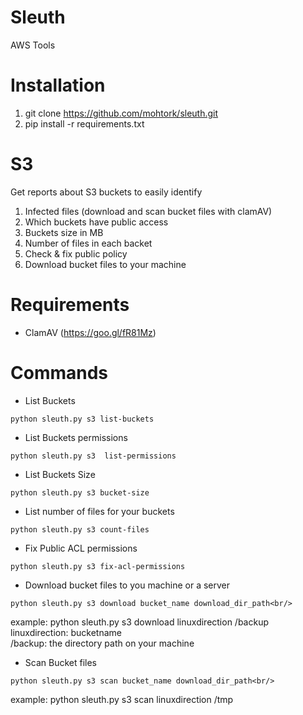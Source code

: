 # Sleuth
AWS Tools 

# Installation
1. git clone https://github.com/mohtork/sleuth.git
2. pip install -r requirements.txt

# S3
Get reports about S3 buckets to easily identify 
1. Infected files (download and scan bucket files with clamAV)
2. Which buckets have public access 
3. Buckets size in MB
4. Number of files in each backet
5. Check & fix public policy
6. Download bucket files to your machine


# Requirements
- ClamAV (https://goo.gl/fR81Mz)

# Commands
- List Buckets<br/>
```
python sleuth.py s3 list-buckets
```
- List Buckets permissions<br/>
```
python sleuth.py s3  list-permissions
```
- List Buckets Size<br/>
```
python sleuth.py s3 bucket-size
```
- List number of files for your buckets<br/>
```
python sleuth.py s3 count-files
```
- Fix Public ACL permissions<br/>
```
python sleuth.py s3 fix-acl-permissions
```
- Download bucket files to you machine or a server<br/>
```
python sleuth.py s3 download bucket_name download_dir_path<br/>
```
example: python sleuth.py s3 download linuxdirection /backup<br/>
linuxdirection: bucketname<br/>
/backup: the directory path on your machine<br/>
- Scan Bucket files<br/>
```
python sleuth.py s3 scan bucket_name download_dir_path<br/>
```
example: python sleuth.py s3 scan linuxdirection /tmp<br/>


